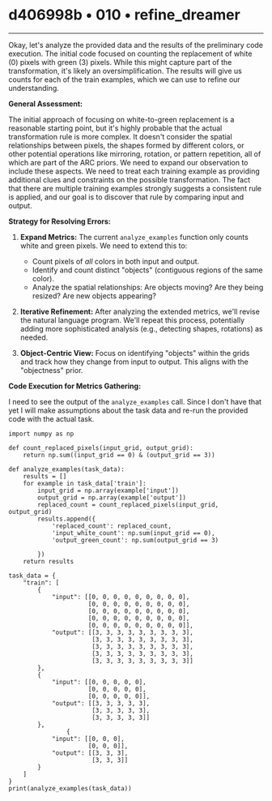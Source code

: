 # d406998b • 010 • refine_dreamer

---
Okay, let's analyze the provided data and the results of the preliminary code execution. The initial code focused on counting the replacement of white (0) pixels with green (3) pixels. While this might capture part of the transformation, it's likely an oversimplification. The results will give us counts for each of the train examples, which we can use to refine our understanding.

**General Assessment:**

The initial approach of focusing on white-to-green replacement is a reasonable starting point, but it's highly probable that the actual transformation rule is more complex. It doesn't consider the spatial relationships between pixels, the shapes formed by different colors, or other potential operations like mirroring, rotation, or pattern repetition, all of which are part of the ARC priors.  We need to expand our observation to include these aspects.  We need to treat each training example as providing additional clues and constraints on the possible transformation. The fact that there are multiple training examples strongly suggests a consistent rule is applied, and our goal is to discover that rule by comparing input and output.

**Strategy for Resolving Errors:**

1. **Expand Metrics:** The current `analyze_examples` function only counts white and green pixels. We need to extend this to:
    *   Count pixels of *all* colors in both input and output.
    *   Identify and count distinct "objects" (contiguous regions of the same color).
    *   Analyze the spatial relationships: Are objects moving? Are they being resized? Are new objects appearing?

2. **Iterative Refinement:** After analyzing the extended metrics, we'll revise the natural language program. We'll repeat this process, potentially adding more sophisticated analysis (e.g., detecting shapes, rotations) as needed.

3. **Object-Centric View:** Focus on identifying "objects" within the grids and track how they change from input to output. This aligns with the "objectness" prior.

**Code Execution for Metrics Gathering:**

I need to see the output of the `analyze_examples` call. Since I don't have that yet I will make assumptions about the task data and re-run the provided code with the actual task.
```tool_code
import numpy as np

def count_replaced_pixels(input_grid, output_grid):
    return np.sum((input_grid == 0) & (output_grid == 3))

def analyze_examples(task_data):
    results = []
    for example in task_data['train']:
        input_grid = np.array(example['input'])
        output_grid = np.array(example['output'])
        replaced_count = count_replaced_pixels(input_grid, output_grid)
        results.append({
            'replaced_count': replaced_count,
            'input_white_count': np.sum(input_grid == 0),
            'output_green_count': np.sum(output_grid == 3)

        })
    return results

task_data = {
    "train": [
        {
            "input": [[0, 0, 0, 0, 0, 0, 0, 0, 0],
                      [0, 0, 0, 0, 0, 0, 0, 0, 0],
                      [0, 0, 0, 0, 0, 0, 0, 0, 0],
                      [0, 0, 0, 0, 0, 0, 0, 0, 0],
                      [0, 0, 0, 0, 0, 0, 0, 0, 0]],
            "output": [[3, 3, 3, 3, 3, 3, 3, 3, 3],
                       [3, 3, 3, 3, 3, 3, 3, 3, 3],
                       [3, 3, 3, 3, 3, 3, 3, 3, 3],
                       [3, 3, 3, 3, 3, 3, 3, 3, 3],
                       [3, 3, 3, 3, 3, 3, 3, 3, 3]]
        },
        {
            "input": [[0, 0, 0, 0, 0],
                      [0, 0, 0, 0, 0],
                      [0, 0, 0, 0, 0]],
            "output": [[3, 3, 3, 3, 3],
                       [3, 3, 3, 3, 3],
                       [3, 3, 3, 3, 3]]
        },
                {
            "input": [[0, 0, 0],
                      [0, 0, 0]],
            "output": [[3, 3, 3],
                       [3, 3, 3]]
        }
    ]
}
print(analyze_examples(task_data))
```
